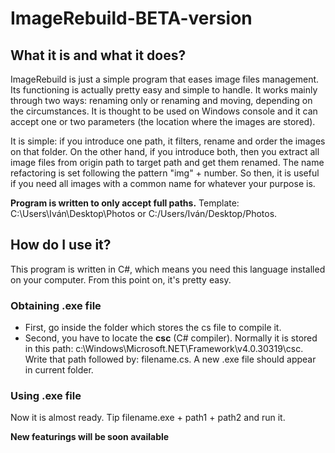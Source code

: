 # ImageRebuild-BETA-version

## What it is and what it does?

ImageRebuild is just a simple program that eases image files management. Its functioning is actually pretty easy and simple to handle. 
It works mainly through two ways: renaming only or renaming and moving, depending on the circumstances. It is thought to be used on Windows 
console and it can accept one or two parameters (the location where the images are stored).

It is simple: if you introduce one path, it filters, rename and order the images on that folder. On the other hand, if you introduce both, 
then you extract all image files from origin path to target path and get them renamed. The name refactoring is set following the pattern 
"img" + number. So then, it is useful if you need all images with a common name for whatever your purpose is. 

**Program is written to only accept full paths.** Template: C:\Users\Iván\Desktop\Photos or C:/Users/Iván/Desktop/Photos.

## How do I use it?

This program is written in C#, which means you need this language installed on your computer. From this point on, it's pretty easy. 

### Obtaining .exe file

* First, go inside the folder which stores the cs file to compile it.
* Second, you have to locate the **csc** (C# compiler). Normally it is stored in this path: c:\Windows\Microsoft.NET\Framework\v4.0.30319\csc.
Write that path followed by: filename.cs. A new .exe file should appear in current folder. 

### Using .exe file

Now it is almost ready. Tip filename.exe + path1 + path2 and run it. 

**New featurings will be soon available**
